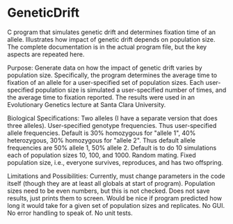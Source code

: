 # GeneticDrift
C program that simulates genetic drift and determines fixation time of an allele. 
Illustrates how impact of genetic drift depends on population size.
The complete documentation is in the actual program file, but the key aspects are repeated here.

Purpose:
Generate data on how the impact of genetic drift varies 
by population size. Specifically, the program determines the 
average time to fixation of an allele for a user-specified 
set of population sizes. Each user-specified population size is
simulated a user-specified number of times, and the average time 
to fixation reported. The results were used in an Evolutionary 
Genetics lecture at Santa Clara University.

Biological Specifications:
Two alleles (I have a separate version that does three alleles). User-specified genotype frequencies. Thus user-specified allele frequencies. Default is 30% homozygous for "allele 1", 40% heterozygous, 30% homozygous for "allele 2". Thus default allele frequencies are 50% allele 1, 50% allele 2. Default is to do 10 simulations each of population sizes 10, 100, and 1000. Random mating. Fixed population size, i.e., everyone survives, reproduces, and has two offspring.
    
Limitations and Possibilities:
    Currently, must change parameters in the code itself (though they are at least all globals at start of program).
    Population sizes need to be even numbers, but this is not checked.
    Does not save results, just prints them to screen.
    Would be nice if program predicted how long it would take for a given set of population sizes and replicates.
    No GUI.
    No error handling to speak of.
    No unit tests.
    
